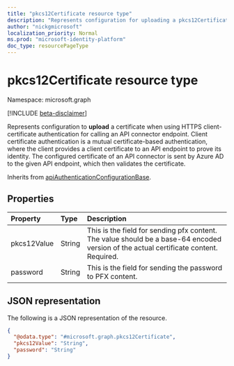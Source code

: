 ```yaml
---
title: "pkcs12Certificate resource type"
description: "Represents configuration for uploading a pkcs12Certificate in an API call."
author: "nickgmicrosoft"
localization_priority: Normal
ms.prod: "microsoft-identity-platform"
doc_type: resourcePageType
---
```


# pkcs12Certificate resource type

Namespace: microsoft.graph

[!INCLUDE [beta-disclaimer](../../includes/beta-disclaimer.md)]

Represents configuration to **upload** a certificate when using HTTPS client-certificate authentication for calling an API connector endpoint. Client certificate authentication is a mutual certificate-based authentication, where the client provides a client certificate to an API endpoint to prove its identity. The configured certificate of an API connector is sent by Azure AD to the given API endpoint, which then validates the certificate.

Inherits from [apiAuthenticationConfigurationBase](../resources/apiauthenticationconfigurationbase.md).

## Properties

|Property|Type|Description|
|:---|:---|:---|
|pkcs12Value|String| This is the field for sending pfx content. The value should be a base-64 encoded version of the actual certificate content. Required.|
|password|String| This is the field for sending the password to PFX content.|

## JSON representation

The following is a JSON representation of the resource.
<!-- {
  "blockType": "resource",
  "@odata.type": "microsoft.graph.pkcs12Certificate"
}
-->

``` json
{
  "@odata.type": "#microsoft.graph.pkcs12Certificate",
  "pkcs12Value": "String",
  "password": "String"
}
```
